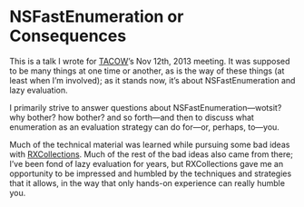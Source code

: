 # NSFastEnumeration or Consequences

This is a talk I wrote for [TACOW](http://tacow.org)’s Nov 12th, 2013 meeting. It was supposed to be many things at one time or another, as is the way of these things (at least when I’m involved); as it stands now, it’s about NSFastEnumeration and lazy evaluation.

I primarily strive to answer questions about NSFastEnumeration—wotsit? why bother? how bother? and so forth—and then to discuss what enumeration as an evaluation strategy can do for—or, perhaps, to—you.

Much of the technical material was learned while pursuing some bad ideas with [RXCollections](https://github.com/robrix/RXCollections). Much of the rest of the bad ideas also came from there; I’ve been fond of lazy evaluation for years, but RXCollections gave me an opportunity to be impressed and humbled by the techniques and strategies that it allows, in the way that only hands-on experience can really humble you.

